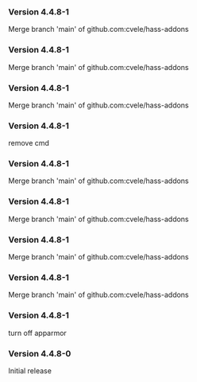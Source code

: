 ### Version 4.4.8-1
Merge branch 'main' of github.com:cvele/hass-addons

### Version 4.4.8-1
Merge branch 'main' of github.com:cvele/hass-addons

### Version 4.4.8-1
Merge branch 'main' of github.com:cvele/hass-addons

### Version 4.4.8-1
remove cmd

### Version 4.4.8-1
Merge branch 'main' of github.com:cvele/hass-addons

### Version 4.4.8-1
Merge branch 'main' of github.com:cvele/hass-addons

### Version 4.4.8-1
Merge branch 'main' of github.com:cvele/hass-addons

### Version 4.4.8-1
Merge branch 'main' of github.com:cvele/hass-addons

### Version 4.4.8-1
turn off apparmor

### Version 4.4.8-0

Initial release

